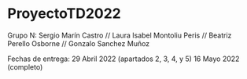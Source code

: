# ProyectoTD2022
Grupo N: Sergio Marín Castro // Laura Isabel Montoliu Peris // Beatriz Perello Osborne // Gonzalo Sanchez Muñoz

Fechas de entrega:
29 Abril 2022 (apartados 2, 3, 4, y 5)
16 Mayo 2022 (completo)
